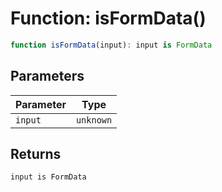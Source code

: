# Function: isFormData()

```ts
function isFormData(input): input is FormData
```

## Parameters

| Parameter | Type |
| ------ | ------ |
| `input` | `unknown` |

## Returns

`input is FormData`
